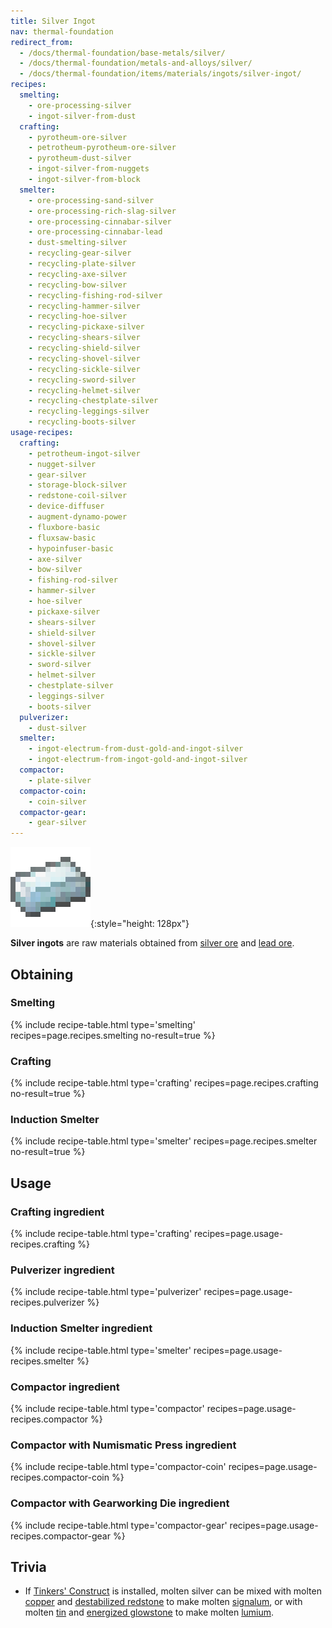 ```yaml
---
title: Silver Ingot
nav: thermal-foundation
redirect_from:
  - /docs/thermal-foundation/base-metals/silver/
  - /docs/thermal-foundation/metals-and-alloys/silver/
  - /docs/thermal-foundation/items/materials/ingots/silver-ingot/
recipes:
  smelting:
    - ore-processing-silver
    - ingot-silver-from-dust
  crafting:
    - pyrotheum-ore-silver
    - petrotheum-pyrotheum-ore-silver
    - pyrotheum-dust-silver
    - ingot-silver-from-nuggets
    - ingot-silver-from-block
  smelter:
    - ore-processing-sand-silver
    - ore-processing-rich-slag-silver
    - ore-processing-cinnabar-silver
    - ore-processing-cinnabar-lead
    - dust-smelting-silver
    - recycling-gear-silver
    - recycling-plate-silver
    - recycling-axe-silver
    - recycling-bow-silver
    - recycling-fishing-rod-silver
    - recycling-hammer-silver
    - recycling-hoe-silver
    - recycling-pickaxe-silver
    - recycling-shears-silver
    - recycling-shield-silver
    - recycling-shovel-silver
    - recycling-sickle-silver
    - recycling-sword-silver
    - recycling-helmet-silver
    - recycling-chestplate-silver
    - recycling-leggings-silver
    - recycling-boots-silver
usage-recipes:
  crafting:
    - petrotheum-ingot-silver
    - nugget-silver
    - gear-silver
    - storage-block-silver
    - redstone-coil-silver
    - device-diffuser
    - augment-dynamo-power
    - fluxbore-basic
    - fluxsaw-basic
    - hypoinfuser-basic
    - axe-silver
    - bow-silver
    - fishing-rod-silver
    - hammer-silver
    - hoe-silver
    - pickaxe-silver
    - shears-silver
    - shield-silver
    - shovel-silver
    - sickle-silver
    - sword-silver
    - helmet-silver
    - chestplate-silver
    - leggings-silver
    - boots-silver
  pulverizer:
    - dust-silver
  smelter:
    - ingot-electrum-from-dust-gold-and-ingot-silver
    - ingot-electrum-from-ingot-gold-and-ingot-silver
  compactor:
    - plate-silver
  compactor-coin:
    - coin-silver
  compactor-gear:
    - gear-silver
---
```


![Silver ingot](/assets/images/thermal-foundation/ingot-silver.png){:style="height: 128px"}


**Silver ingots** are raw materials obtained from [silver
ore](/docs/silver-ore/) and [lead ore](/docs/lead-ore/).


Obtaining
---------

### Smelting
{% include recipe-table.html type='smelting' recipes=page.recipes.smelting no-result=true %}

### Crafting
{% include recipe-table.html type='crafting' recipes=page.recipes.crafting no-result=true %}

### Induction Smelter
{% include recipe-table.html type='smelter' recipes=page.recipes.smelter no-result=true %}


Usage
-----

### Crafting ingredient
{% include recipe-table.html type='crafting' recipes=page.usage-recipes.crafting %}

### Pulverizer ingredient
{% include recipe-table.html type='pulverizer' recipes=page.usage-recipes.pulverizer %}

### Induction Smelter ingredient
{% include recipe-table.html type='smelter' recipes=page.usage-recipes.smelter %}

### Compactor ingredient
{% include recipe-table.html type='compactor' recipes=page.usage-recipes.compactor %}

### Compactor with Numismatic Press ingredient
{% include recipe-table.html type='compactor-coin' recipes=page.usage-recipes.compactor-coin %}

### Compactor with Gearworking Die ingredient
{% include recipe-table.html type='compactor-gear' recipes=page.usage-recipes.compactor-gear %}


Trivia
------

* If [Tinkers'
  Construct](https://minecraft.curseforge.com/projects/tinkers-construct) is
  installed, molten silver can be mixed with molten
  [copper](/docs/copper-ingot/) and [destabilized
  redstone](/docs/destabilized-redstone/) to make molten
  [signalum](/docs/signalum-ingot/), or with molten [tin](/docs/tin-ingot/) and
  [energized glowstone](/docs/energized-glowstone/) to make molten
  [lumium](/docs/lumium-ingot/).
